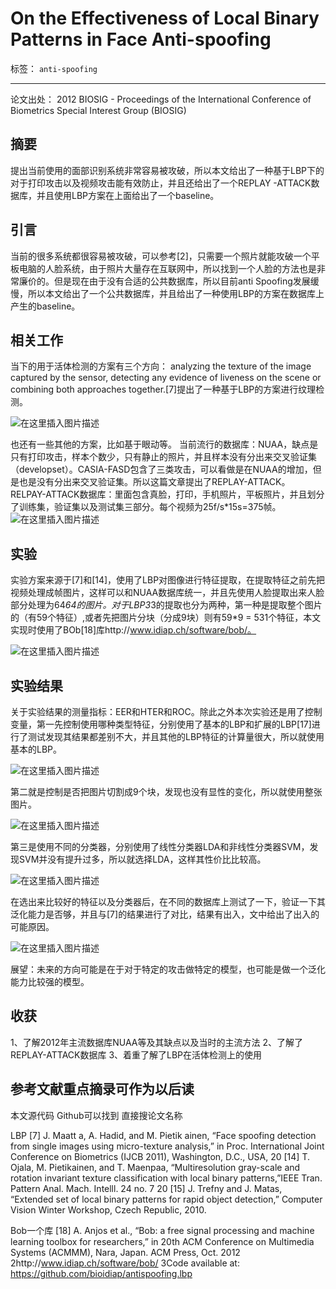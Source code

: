 ﻿# On the Effectiveness of Local Binary Patterns in Face Anti-spoofing

标签： `anti-spoofing`

---

论文出处： 2012 BIOSIG - Proceedings of the International Conference of Biometrics Special Interest Group (BIOSIG)  

## 摘要  

提出当前使用的面部识别系统非常容易被攻破，所以本文给出了一种基于LBP下的对于打印攻击以及视频攻击能有效防止，并且还给出了一个REPLAY
-ATTACK数据库，并且使用LBP方案在上面给出了一个baseline。

## 引言  

当前的很多系统都很容易被攻破，可以参考[2]，只需要一个照片就能攻破一个平板电脑的人脸系统，由于照片大量存在互联网中，所以找到一个人脸的方法也是非常廉价的。但是现在由于没有合适的公共数据库，所以目前anti
Spoofing发展缓慢，所以本文给出了一个公共数据库，并且给出了一种使用LBP的方案在数据库上产生的baseline。  


## 相关工作  

当下的用于活体检测的方案有三个方向： analyzing the texture of the image captured by the sensor, detecting any evidence of liveness on the scene or combining both approaches together.[7]提出了一种基于LBP的方案进行纹理检测。  

![在这里插入图片描述](https://img-blog.csdnimg.cn/20190319194758772.png)

也还有一些其他的方案，比如基于眼动等。
当前流行的数据库：NUAA，缺点是只有打印攻击，样本个数少，只有静止的照片，并且样本没有分出来交叉验证集（developset）。CASIA-FASD包含了三类攻击，可以看做是在NUAA的增加，但是也是没有分出来交叉验证集。所以这篇文章提出了REPLAY-ATTACK。
RELPAY-ATTACK数据库：里面包含真脸，打印，手机照片，平板照片，并且划分了训练集，验证集以及测试集三部分。每个视频为25f/s*15s=375帧。  
![在这里插入图片描述](https://img-blog.csdnimg.cn/20190319194852541.png?x-oss-process=image/watermark,type_ZmFuZ3poZW5naGVpdGk,shadow_10,text_aHR0cHM6Ly9ibG9nLmNzZG4ubmV0L3FxXzI4ODg4ODM3,size_16,color_FFFFFF,t_70)
	

## 实验  

实验方案来源于[7]和[14]，使用了LBP对图像进行特征提取，在提取特征之前先把视频处理成帧图片，这样可以和NUAA数据库统一，并且先使用人脸提取出来人脸部分处理为64*64的图片。对于LBP3*3的提取也分为两种，第一种是提取整个图片的（有59个特征）,或者先把图片分块（分成9块）则有59*9 = 531个特征，本文实现时使用了BOb[18]库http://www.idiap.ch/software/bob/。  

![在这里插入图片描述](https://img-blog.csdnimg.cn/20190319194947642.png)

## 实验结果  

关于实验结果的测量指标：EER和HTER和ROC。除此之外本次实验还是用了控制变量，第一先控制使用哪种类型特征，分别使用了基本的LBP和扩展的LBP[17]进行了测试发现其结果都差别不大，并且其他的LBP特征的计算量很大，所以就使用基本的LBP。  

![在这里插入图片描述](https://img-blog.csdnimg.cn/20190319195008736.png)

第二就是控制是否把图片切割成9个块，发现也没有显性的变化，所以就使用整张图片。  

![在这里插入图片描述](https://img-blog.csdnimg.cn/2019031919501975.png)  


第三是使用不同的分类器，分别使用了线性分类器LDA和非线性分类器SVM，发现SVM并没有提升过多，所以就选择LDA，这样其性价比比较高。  

![在这里插入图片描述](https://img-blog.csdnimg.cn/201903191950308.png)

在选出来比较好的特征以及分类器后，在不同的数据库上测试了一下，验证一下其泛化能力是否够，并且与[7]的结果进行了对比，结果有出入，文中给出了出入的可能原因。  

![在这里插入图片描述](https://img-blog.csdnimg.cn/20190319195037326.png)

展望：未来的方向可能是在于对于特定的攻击做特定的模型，也可能是做一个泛化能力比较强的模型。

## 收获

1、了解2012年主流数据库NUAA等及其缺点以及当时的主流方法
2、了解了REPLAY-ATTACK数据库
3、着重了解了LBP在活体检测上的使用  

## 参考文献重点摘录可作为以后读  

本文源代码
Github可以找到 直接搜论文名称  

LBP
[7] J. Maatt a, A. Hadid, and M. Pietik ainen, “Face spoofing detection from single images using micro-texture analysis,” in Proc. International Joint Conference on Biometrics (IJCB 2011), Washington, D.C., USA, 20
[14] T. Ojala, M. Pietikainen, and T. Maenpaa, “Multiresolution gray-scale and rotation invariant texture classification with local binary patterns,”IEEE Tran. Pattern Anal. Mach. Intelll. 24 no. 7 20
[15] J. Trefny and J. Matas, “Extended set of local binary patterns for rapid
object detection,” Computer Vision Winter Workshop, Czech Republic,
2010.  

Bob一个库
[18] A. Anjos et al., “Bob: a free signal processing and machine learning
toolbox for researchers,” in 20th ACM Conference on Multimedia
Systems (ACMMM), Nara, Japan. ACM Press, Oct. 2012
2http://www.idiap.ch/software/bob/
3Code available at: https://github.com/bioidiap/antispoofing.lbp

